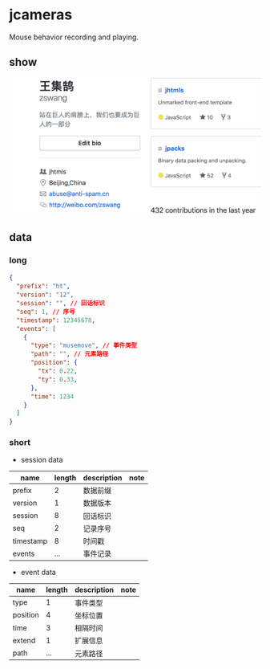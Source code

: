 # jcameras

Mouse behavior recording and playing.

## show

![show](./document/jcameras.gif)

## data

### long

```json
{
  "prefix": "ht",
  "version": "12",
  "session": "", // 回话标识
  "seq": 1, // 序号
  "timestamp": 12345678,
  "events": [
    {
      "type": "musemove", // 事件类型
      "path": "", // 元素路径
      "position": {
        "tx": 0.22,
        "ty": 0.33,
      },
      "time": 1234
    }
  ]
}
```

### short

* session data

name        | length | description | note
------------|--------|-------------|-------
prefix      | 2      | 数据前缀     |
version     | 1      | 数据版本     |
session     | 8      | 回话标识     |
seq         | 2      | 记录序号     |
timestamp   | 8      | 时间戳       |
events      | ...    | 事件记录     |

* event data

name        | length |  description | note
------------|--------|--------------|-----
type        | 1      | 事件类型      |
position    | 4      | 坐标位置      |
time        | 3      | 相隔时间      |
extend      | 1      | 扩展信息      |
path        | ...    | 元素路径      |